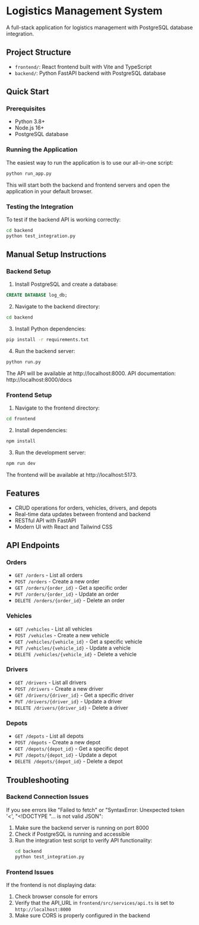 # Logistics Management System

A full-stack application for logistics management with PostgreSQL database integration.

## Project Structure

- `frontend/`: React frontend built with Vite and TypeScript
- `backend/`: Python FastAPI backend with PostgreSQL database

## Quick Start

### Prerequisites

- Python 3.8+
- Node.js 16+
- PostgreSQL database

### Running the Application

The easiest way to run the application is to use our all-in-one script:

```bash
python run_app.py
```

This will start both the backend and frontend servers and open the application in your default browser.

### Testing the Integration

To test if the backend API is working correctly:

```bash
cd backend
python test_integration.py
```

## Manual Setup Instructions

### Backend Setup

1. Install PostgreSQL and create a database:

```sql
CREATE DATABASE log_db;
```

2. Navigate to the backend directory:

```bash
cd backend
```

3. Install Python dependencies:

```bash
pip install -r requirements.txt
```

4. Run the backend server:

```bash
python run.py
```

The API will be available at http://localhost:8000.
API documentation: http://localhost:8000/docs

### Frontend Setup

1. Navigate to the frontend directory:

```bash
cd frontend
```

2. Install dependencies:

```bash
npm install
```

3. Run the development server:

```bash
npm run dev
```

The frontend will be available at http://localhost:5173.

## Features

- CRUD operations for orders, vehicles, drivers, and depots
- Real-time data updates between frontend and backend
- RESTful API with FastAPI
- Modern UI with React and Tailwind CSS

## API Endpoints

### Orders
- `GET /orders` - List all orders
- `POST /orders` - Create a new order
- `GET /orders/{order_id}` - Get a specific order
- `PUT /orders/{order_id}` - Update an order
- `DELETE /orders/{order_id}` - Delete an order

### Vehicles
- `GET /vehicles` - List all vehicles
- `POST /vehicles` - Create a new vehicle
- `GET /vehicles/{vehicle_id}` - Get a specific vehicle
- `PUT /vehicles/{vehicle_id}` - Update a vehicle
- `DELETE /vehicles/{vehicle_id}` - Delete a vehicle

### Drivers
- `GET /drivers` - List all drivers
- `POST /drivers` - Create a new driver
- `GET /drivers/{driver_id}` - Get a specific driver
- `PUT /drivers/{driver_id}` - Update a driver
- `DELETE /drivers/{driver_id}` - Delete a driver

### Depots
- `GET /depots` - List all depots
- `POST /depots` - Create a new depot
- `GET /depots/{depot_id}` - Get a specific depot
- `PUT /depots/{depot_id}` - Update a depot
- `DELETE /depots/{depot_id}` - Delete a depot

## Troubleshooting

### Backend Connection Issues

If you see errors like "Failed to fetch" or "SyntaxError: Unexpected token '<', "<!DOCTYPE "... is not valid JSON":

1. Make sure the backend server is running on port 8000
2. Check if PostgreSQL is running and accessible
3. Run the integration test script to verify API functionality:
   ```bash
   cd backend
   python test_integration.py
   ```

### Frontend Issues

If the frontend is not displaying data:

1. Check browser console for errors
2. Verify that the API_URL in `frontend/src/services/api.ts` is set to `http://localhost:8000`
3. Make sure CORS is properly configured in the backend 